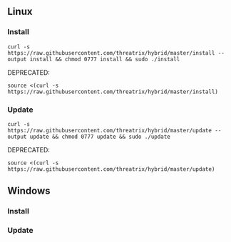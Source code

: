 ## Linux
### Install
```
curl -s https://raw.githubusercontent.com/threatrix/hybrid/master/install --output install && chmod 0777 install && sudo ./install
```
DEPRECATED:
```
source <(curl -s https://raw.githubusercontent.com/threatrix/hybrid/master/install)
```

### Update
```
curl -s https://raw.githubusercontent.com/threatrix/hybrid/master/update --output update && chmod 0777 update && sudo ./update
```
DEPRECATED:
```
source <(curl -s https://raw.githubusercontent.com/threatrix/hybrid/master/update)
```

## Windows
### Install


### Update
